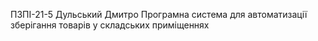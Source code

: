 ПЗПІ-21-5
Дульський Дмитро
Програмна система для автоматизації зберігання товарів у складських приміщеннях
